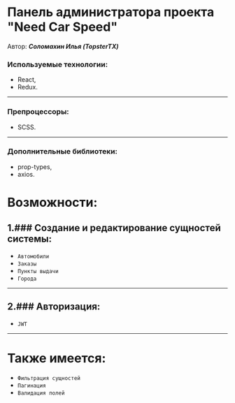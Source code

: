 # Панель администратора проекта "Need Car Speed"
Автор: ***Соломахин Илья (TopsterTX)***

### Используемые технологии: 
* React, 
* Redux.
---
### Препроцессоры: 
* SCSS.
---
### Дополнительные библиотеки: 
* prop-types, 
* axios.

# Возможности: 
1.### Создание и редактирование сущностей системы: 
---
* `Автомобили`
* `Заказы`
* `Пункты выдачи`
* `Города`
---
2.### Авторизация:
---
* `JWT`
---

# Также имеется:
* `Фильтрация сущностей`
* `Пагинация`
* `Валидация полей`

